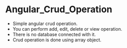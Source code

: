 # Angular_Crud_Operation
<ul>
  <li>Simple angular crud operation.</li>
  <li>You can perform add, edit, delete or view operation.</li>
  <li>There is no database connected with it.</li>
  <li>Crud operation is done using array object.</li>
  </ul>
